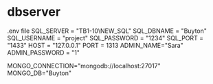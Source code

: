 # dbserver
.env file
SQL_SERVER =  "TB1-10\NEW_SQL"
SQL_DBNAME = "Buyton"
SQL_USERNAME = "project"
SQL_PASSWORD = "1234"
SQL_PORT = "1433"
HOST = "127.0.0.1"
PORT = 1313
ADMIN_NAME="Sara"
ADMIN_PASSWORD = "1"

MONGO_CONNECTION="mongodb://localhost:27017"
MONGO_DB="Buyton"

